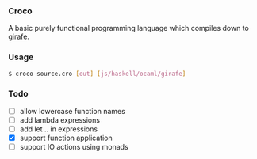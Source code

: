 ### Croco

A basic purely functional programming language which compiles down to 
[girafe](https://github.com/nathsou/Girafe/).

### Usage

```bash
$ croco source.cro [out] [js/haskell/ocaml/girafe]
```

### Todo

- [ ] allow lowercase function names
- [ ] add lambda expressions
- [ ] add let .. in expressions
- [x] support function application
- [ ] support IO actions using monads